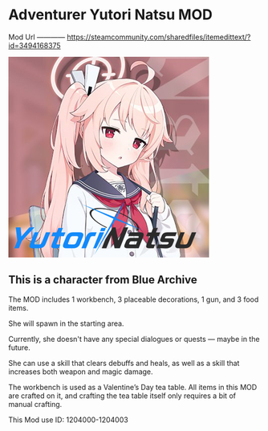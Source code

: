 # Adventurer Yutori Natsu MOD
Mod Url ———— https://steamcommunity.com/sharedfiles/itemedittext/?id=3494168375

![img](https://github.com/InuiDame/Elin.Plugins/blob/main/BlueAchieve_YutoriNatsu_Dll/package/preview.jpg?raw=true)

## This is a character from Blue Archive

The MOD includes 1 workbench, 3 placeable decorations, 1 gun, and 3 food items.

She will spawn in the starting area.

Currently, she doesn't have any special dialogues or quests — maybe in the future.

She can use a skill that clears debuffs and heals, as well as a skill that increases both weapon and magic damage.

The workbench is used as a Valentine’s Day tea table. All items in this MOD are crafted on it, and crafting the tea table itself only requires a bit of manual crafting.

This Mod use ID:
1204000-1204003
